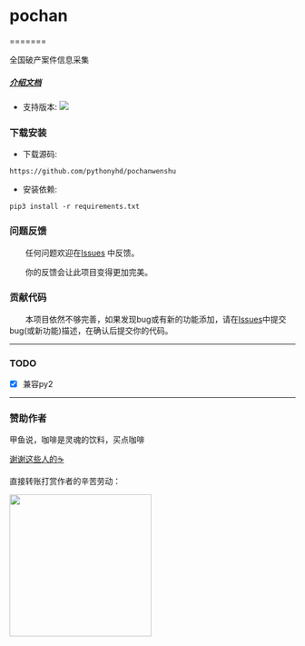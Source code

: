 # pochan
=======

全国破产案件信息采集

##### [介绍文档](https://github.com/pythonyhd/pochanwenshu/README.md)

* 支持版本: ![](https://img.shields.io/badge/Python-3.x-blue.svg)

### 下载安装

* 下载源码:

```
https://github.com/pythonyhd/pochanwenshu
```

* 安装依赖:

```shell
pip3 install -r requirements.txt
```

### 问题反馈

　　任何问题欢迎在[Issues](https://github.com/pythonyhd/pochanwenshu/issues) 中反馈。

　　你的反馈会让此项目变得更加完美。

### 贡献代码

　　本项目依然不够完善，如果发现bug或有新的功能添加，请在[Issues](https://github.com/pythonyhd/pochanwenshu/issues)中提交bug(或新功能)描述，在确认后提交你的代码。

---

### TODO
- [x] 兼容py2

---


### 赞助作者
甲鱼说，咖啡是灵魂的饮料，买点咖啡

[谢谢这些人的☕️](./coffee.md)

直接转账打赏作者的辛苦劳动：

<img src="https://i.imgur.com/lzM8sPs.png" width="250" />